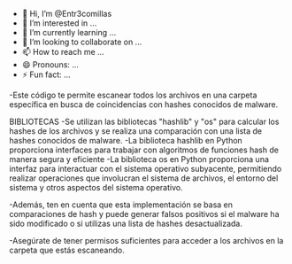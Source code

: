 - 👋 Hi, I’m @Entr3comillas
- 👀 I’m interested in ...
- 🌱 I’m currently learning ...
- 💞️ I’m looking to collaborate on ...
- 📫 How to reach me ...
- 😄 Pronouns: ...
- ⚡ Fun fact: ...

<!---
Entr3comillas/Entr3comillas is a ✨ special ✨ repository because its `README.md` (this file) appears on your GitHub profile.
You can click the Preview link to take a look at your changes.
--->

-Este código te permite escanear todos los archivos en una carpeta específica en busca de coincidencias con hashes conocidos 
de malware. 


BIBLIOTECAS
-Se utilizan las bibliotecas  "hashlib" y "os" para calcular los hashes de los archivos y se realiza una comparación con una lista 
de hashes conocidos de malware.
-La biblioteca  hashlib en Python proporciona interfaces para trabajar con algoritmos de funciones hash de manera segura y eficiente
-La biblioteca  os en Python proporciona una interfaz para interactuar con el sistema operativo subyacente, permitiendo realizar operaciones que involucran el sistema de archivos, el entorno del sistema y otros aspectos del sistema operativo. 

-Además, ten en cuenta que esta implementación se basa en comparaciones de hash y puede generar falsos positivos si el malware ha sido 
modificado o si utilizas una lista de hashes desactualizada.



-Asegúrate de tener permisos suficientes para acceder a los archivos en la carpeta que estás escaneando. 
